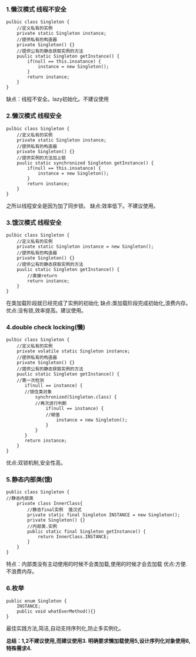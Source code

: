 ### 1.懒汉模式 线程不安全

```
pulbic class Singleton {
    //定义私有的实例
    private static Singleton instance;
    //提供私有的构造器
    private Singleton() {}
    //提供公有的静态获取实例的方法
    puulic static Singleton getInstance() {
        if(null == this.insatance) {
            instance = new Singleton();
        }
        return instance;
    }
}
```
缺点：线程不安全。lazy初始化。不建议使用
### 2.懒汉模式 线程安全
```
pulbic class Singleton {
    //定义私有的实例
    private static Singleton instance;
    //提供私有的构造器
    private Singleton() {}
    //提供实例的方法加上锁
    puulic static synchronized Singleton getInstance() {
        if(null == this.insatance) {
            instance = new Singleton();
        }
        return instance;
    }
}
```
之所以线程安全是因为加了同步锁。
缺点:效率低下。不建议使用。

### 3.饿汉模式 线程安全

```
pulbic class Singleton {
    //定义私有的实例
    private static Singleton instance = new Singleton();
    //提供私有的构造器
    private Singleton() {}
    //提供公有的静态获取实例的方法
    puulic static Singleton getInstance() {
        //直接return
        return instance;
    }
}
```
在类加载阶段就已经完成了实例的初始化
缺点:类加载阶段完成初始化,浪费内存。
优点:没有锁,效率提高。建议使用。

### 4.double check locking(懒)

```
pulbic class Singleton {
    //定义私有的实例
    private volatile static Singleton instance;
    //提供私有的构造器
    private Singleton() {}
    //提供公有的静态获取实例的方法
    puulic static Singleton getInstance() {
    //第一次检测
       if(null == instance) {
       //锁住类对象
           synchronized(Singleton.class) {
           //再次进行判断
               if(null == instance) {
               //赋值
                   instance = new Singleton();
               }
           }
       }
       return instance;
    }
}
```
优点:双锁机制,安全性高。

### 5.静态内部类(饿)

```
public class Singleton {
//静态内部类
    private class InnerClass{
        //静态final实例  饿汉式
        private static final Singleton INSTANCE = new Singleton();
        private Singleton() {}
        //内部类.实例
        public static final Singleton getInstance() {
            return InnerClass.INSTANCE;
        }
    }
}
```
特点：内部类没有主动使用的时候不会类加载,使用的时候才会去加载
优点:方便.不浪费内存。

### 6.枚举

```
public enum Singleton {
    INSTANCE;
    public void whatEverMethod(){}
}
```
最佳实践方法,简洁,自动支持序列化,防止多实例化。

**总结：1,2不建议使用,而建议使用3. 明确要求懒加载使用5,设计序列化对象使用6,特殊需求4.**
